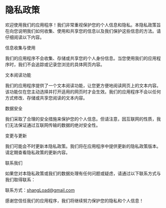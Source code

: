 # 隐私政策

欢迎使用我们的应用程序！我们非常重视保护您的个人信息和隐私。本隐私政策旨在向您说明我们如何收集、使用和共享您的信息以及我们保护这些信息的方法。请仔细阅读以下内容。

信息收集与使用

我们的应用程序不会收集、存储或共享您的个人身份信息。当您使用我们的应用程序时，我们不会追踪或记录您浏览的具体网页内容。

文本阅读功能

我们的应用程序提供了一个文本阅读功能，让您更方便地阅读网页上的文本内容。该功能仅在您主动选择并打开适用的网页时才会生效。我们的应用程序不会以任何方式修改、存储或共享您阅读的文本内容。

数据安全

我们采取了合理的安全措施来保护您的个人信息。但请注意，因互联网的性质，我们无法保证通过互联网传输的数据的绝对安全性。

变更与更新

我们可能会不时更新本隐私政策。我们将在应用程序中提供更新的隐私政策版本。请定期查看隐私政策的更新内容。

联系我们

如果您对本隐私政策或我们的数据处理有任何问题或疑虑，请通过以下联系方式与我们取得联系：

联系方式：shangLoad@gmail.com

感谢您信任我们的应用程序，我们将继续努力保护您的隐私和个人信息！